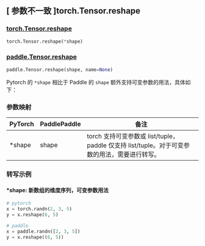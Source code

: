## [ 参数不一致 ]torch.Tensor.reshape

### [torch.Tensor.reshape](https://pytorch.org/docs/stable/generated/torch.Tensor.reshape.html)

```python
torch.Tensor.reshape(*shape)
```

### [paddle.Tensor.reshape](https://www.paddlepaddle.org.cn/documentation/docs/zh/api/paddle/Tensor_cn.html#reshape-shape-name-none)

```python
paddle.Tensor.reshape(shape, name=None)
```

Pytorch 的 `*shape` 相比于 Paddle 的 `shape` 额外支持可变参数的用法，具体如下：
### 参数映射
| PyTorch       | PaddlePaddle | 备注                                                   |
| ------------- | ------------ | ------------------------------------------------------ |
| *shape | shape | torch 支持可变参数或 list/tuple，paddle 仅支持 list/tuple。对于可变参数的用法，需要进行转写。 |

### 转写示例
#### *shape: 新数组的维度序列，可变参数用法
```python
# pytorch
x = torch.randn(2, 3, 5)
y = x.reshape(6, 5)

# paddle
x = paddle.randn([2, 3, 5])
y = x.reshape((6, 5))
```
